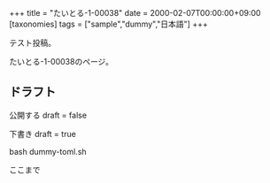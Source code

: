 +++
title = "たいとる-1-00038"
date = 2000-02-07T00:00:00+09:00
[taxonomies]
tags = ["sample","dummy","日本語"]
+++

テスト投稿。

たいとる-1-00038のページ。


## ドラフト

公開する
draft = false

下書き
draft = true

bash dummy-toml.sh

ここまで
